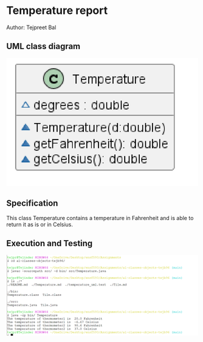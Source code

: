 # Temperature report
Author: Tejpreet Bal

## UML class diagram
![image](temperatureUML.png)

## Specification
This class Temperature contains a temperature in Fahrenheit and is able to return it as is or in Celsius.

## Execution and Testing

![image2](temperatureRun.png)
